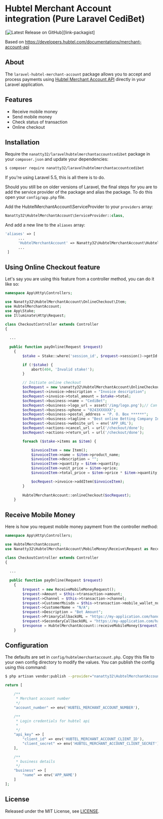 # Hubtel Merchant Account integration (Pure Laravel CediBet)
[![Latest Release on GitHub][ico-version]][link-packagist]



Based on https://developers.hubtel.com/documentations/merchant-account-api

## About

The `laravel-hubtel-merchant-account` package allows you to accept and process payments using [Hubtel Merchant Account API](https://developers.hubtel.com/documentations/merchant-account-api) directly in your Laravel application.

## Features

* Receive mobile money
* Send mobile money
* Check status of transaction
* Online checkout

## Installation

Require the `nanatty32/laravelhubtelmerchantaccountcedibet` package in your `composer.json` and update your dependencies:
```sh
$ composer require nanatty32/laravelhubtelmerchantaccountcedibet
```
If you're using Laravel 5.5, this is all there is to do.

Should you still be on older versions of Laravel, the final steps for you are to add the service provider of the package and alias the package. To do this open your `config/app.php` file.

Add the HubtelMerchantAccount\ServiceProvider to your `providers` array:
```php
Nanatty32\HubtelMerchantAccount\ServiceProvider::class,
```
And add a new line to the `aliases` array:
```php
'aliases' => [
      ...
      'HubtelMerchantAccount' => Nanatty32\HubtelMerchantAccount\HubtelMerchantAccountFacade::class,
      ...
 ]
```

## Using Online Checkout feature

Let's say you are using this feature from a controller method, you can do it like so:

```php
namespace App\Http\Controllers;

use Nanatty32\HubtelMerchantAccount\OnlineCheckout\Item;
use HubtelMerchantAccount;
use App\Stake;
use Illuminate\Http\Request;

class CheckoutController extends Controller
{
  
  ...
  
  public function payOnline(Request $request)
    {
        $stake = Stake::where('session_id', $request->session()->getId())->latest()->first();

        if (!$stake) {
            abort(404, 'Invalid stake!');
        }

        // Initiate online checkout
        $ocRequest = new \nanatty32\HubtelMerchantAccount\OnlineCheckout\Request();
        $ocRequest->invoice->description = "Invoice description";
        $ocRequest->invoice->total_amount = $stake->total;
        $ocRequest->business->name = "CediBet";
        $ocRequest->business->logo_url = asset('/img/logo.png');// Can be changed by developers 
        $ocRequest->business->phone = "0243XXXXXX";
        $ocRequest->business->postal_address = "P. O. Box ******";
        $ocRequest->business->tagline = "Best online Betting Company In Ghana";
        $ocRequest->business->website_url = env('APP_URL');
        $ocRequest->actions->cancel_url = url('/checkout/done');
        $ocRequest->actions->return_url = url('/checkout/done');

        foreach ($stake->items as $item) {

            $invoiceItem = new Item();
            $invoiceItem->name = $item->product_name;
            $invoiceItem->description = "";
            $invoiceItem->quantity = $item->quantity;
            $invoiceItem->unit_price = $item->price;
            $invoiceItem->total_price = $item->price * $item->quantity;

            $ocRequest->invoice->addItem($invoiceItem);
        }
       
        HubtelMerchantAccount::onlineCheckout($ocRequest);
    }
```

## Receive Mobile Money

Here is how you request mobile money payment from the controller method:
```php
namespace App\Http\Controllers;

use HubtelMerchantAccount;
use Nanatty32\HubtelMerchantAccount\MobileMoney\Receive\Request as ReceiveMobileMoneyRequest;

class CheckoutController extends Controller
{
  
  ...
  
  public function payOnline(Request $request)
    {
        $request = new ReceiveMobileMoneyRequest();
        $request->Amount = $this->transaction->amount;
        $request->Channel = $this->transaction->channel;
        $request->CustomerMsisdn = $this->transaction->mobile_wallet_number;
        $request->CustomerName = "N/A";
        $request->Description = "Bet Amount";
        $request->PrimaryCallbackURL = "https://my-application.com/handle" . $this->transaction->id;
        $request->SecondaryCallbackURL = "https://my-application.com/handle/" . $this->transaction->id;
        $response = HubtelMerchantAccount::receiveMobileMoney($request);
    }
```

## Configuration

The defaults are set in `config/hubtelmerchantaccount.php`. Copy this file to your own config directory to modify the values. You can publish the config using this command:
```sh
$ php artisan vendor:publish --provider="nanatty32\HubtelMerchantAccount\ServiceProvider"
```

    
```php
return [

    /**
     * Merchant account number
     */
    "account_number" => env('HUBTEL_MERCHANT_ACCOUNT_NUMBER'),

    /**
     * Login credentials for hubtel api
     *
     */
    "api_key" => [
        "client_id" => env('HUBTEL_MERCHANT_ACCOUNT_CLIENT_ID'),
        "client_secret" => env('HUBTEL_MERCHANT_ACCOUNT_CLIENT_SECRET')
    ],

    /**
     * business details
     */
    "business" => [
        "name" => env('APP_NAME')
    ]
];
```
    
## License

Released under the MIT License, see [LICENSE](LICENSE).

[ico-version]: https://img.shields.io/github/release/nanatty32/laravelhubtelmerchantaccountcedibet.svg?style=flat-square
[ico-license]: https://img.shields.io/badge/license-MIT-brightgreen.svg?style=flat-square
[ico-scrutinizer]: https://img.shields.io/scrutinizer/coverage/g/nanatty32/laravelhubtelmerchantaccountcedibet.svg?style=flat-square
[ico-code-quality]: https://img.shields.io/scrutinizer/g/nanatty32/laravelhubtelmerchantaccountcedibet.svg?style=flat-square



